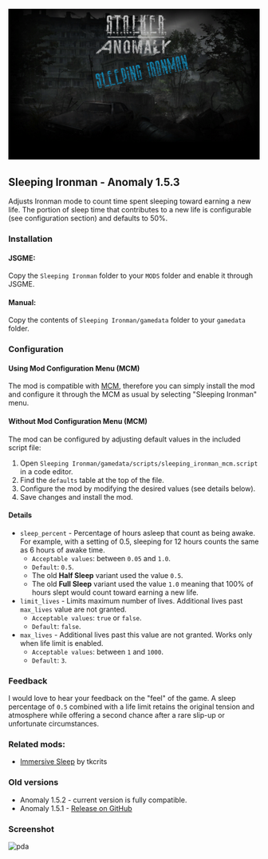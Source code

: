 ![cover](assets/cover.png "cover")

Sleeping Ironman - Anomaly 1.5.3
--------------------------------

Adjusts Ironman mode to count time spent sleeping toward earning a new life. The portion of sleep time that contributes to a new life is configurable (see configuration section) and defaults to 50%.

### Installation

#### JSGME:

Copy the `Sleeping Ironman` folder to your `MODS` folder and enable it through JSGME.

#### Manual:

Copy the contents of `Sleeping Ironman/gamedata` folder to your `gamedata` folder.

### Configuration

#### Using Mod Configuration Menu (MCM)
The mod is compatible with [MCM](https://www.moddb.com/mods/stalker-anomaly/addons/anomaly-mod-configuration-menu), therefore you can simply install the mod and configure it through the MCM as usual by selecting "Sleeping Ironman" menu.

#### Without Mod Configuration Menu (MCM)
The mod can be configured by adjusting default values in the included script file:

1. Open `Sleeping Ironman/gamedata/scripts/sleeping_ironman_mcm.script` in a code editor.
2. Find the `defaults` table at the top of the file. 
3. Configure the mod by modifying the desired values (see details below).
4. Save changes and install the mod.

#### Details

- `sleep_percent` - Percentage of hours asleep that count as being awake. For example, with a setting of 0.5, sleeping for 12 hours counts the same as 6 hours of awake time. 
  - `Acceptable values`: between `0.05` and `1.0`.
  - `Default`: `0.5`.
  - The old **Half Sleep** variant used the value `0.5`. 
  - The old **Full Sleep** variant used the value `1.0` meaning that 100% of hours slept would count toward earning a new life.
- `limit_lives` - Limits maximum number of lives. Additional lives past `max_lives` value are not granted.
	- `Acceptable values`: `true` or `false`.
	- `Default`: `false`.
- `max_lives` - Additional lives past this value are not granted. Works only when life limit is enabled.
	- `Acceptable values`: between `1` and `1000`.
	- `Default`: `3`.

### Feedback

I would love to hear your feedback on the "feel" of the game. A sleep percentage of `0.5` combined with a life limit retains the original tension and atmosphere while offering a second chance after a rare slip-up or unfortunate circumstances.

### Related mods:

* [Immersive Sleep](https://www.moddb.com/mods/stalker-anomaly/addons/immersive-sleep) by tkcrits

### Old versions
- Anomaly 1.5.2 - current version is fully compatible.
- Anomaly 1.5.1 - [Release on GitHub](https://github.com/dino8890/sleeping-ironman/releases)

### Screenshot

![pda](https://media.moddb.com/images/members/5/4511/4510828/profile/pda.jpg "PDA")